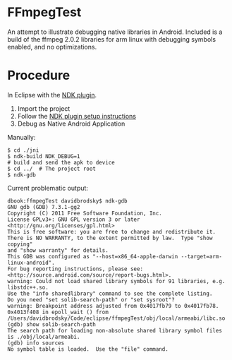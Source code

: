 # FFmpegTest
An attempt to illustrate debugging native libraries in Android. Included is a build of the ffmpeg 2.0.2 libraries for arm linux with debugging symbols enabled, and no optimizations.

# Procedure

In Eclipse with the [NDK plugin](http://tools.android.com/recent/usingthendkplugin).

   1. Import the project
   2. Follow the [NDK plugin setup instructions](http://tools.android.com/recent/usingthendkplugin)
   3. Debug as Native Android Application
   
Manually:

    $ cd ./jni
    $ ndk-build NDK_DEBUG=1
    # build and send the apk to device
    $ cd ../  # The project root
    $ ndk-gdb

Current problematic output:

	dbook:ffmpegTest davidbrodsky$ ndk-gdb
	GNU gdb (GDB) 7.3.1-gg2
	Copyright (C) 2011 Free Software Foundation, Inc.
	License GPLv3+: GNU GPL version 3 or later <http://gnu.org/licenses/gpl.html>
	This is free software: you are free to change and redistribute it.
	There is NO WARRANTY, to the extent permitted by law.  Type "show copying"
	and "show warranty" for details.
	This GDB was configured as "--host=x86_64-apple-darwin --target=arm-linux-android".
	For bug reporting instructions, please see:
	<http://source.android.com/source/report-bugs.html>.
	warning: Could not load shared library symbols for 91 libraries, e.g. libstdc++.so.
	Use the "info sharedlibrary" command to see the complete listing.
	Do you need "set solib-search-path" or "set sysroot"?
	warning: Breakpoint address adjusted from 0x4017fb79 to 0x4017fb78.
	0x4013f408 in epoll_wait () from /Users/davidbrodsky/Code/eclipse/ffmpegTest/obj/local/armeabi/libc.so
	(gdb) show solib-search-path
	The search path for loading non-absolute shared library symbol files is ./obj/local/armeabi.
	(gdb) info sources
	No symbol table is loaded.  Use the "file" command.
